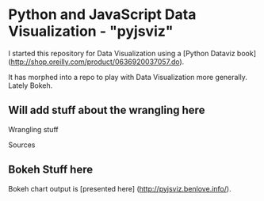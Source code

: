 Python and JavaScript Data Visualization - "pyjsviz"
====================================================

I started this repository for Data Visualization using a [Python Dataviz book] (http://shop.oreilly.com/product/0636920037057.do).

It has morphed into a repo to play with Data Visualization more generally.
Lately Bokeh.

Will add stuff about the wrangling here
---------------------------------------

Wrangling stuff

Sources

Bokeh Stuff here
----------------

Bokeh chart output is [presented here] (http://pyjsviz.benlove.info/).




